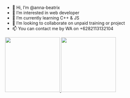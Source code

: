 - 👋 Hi, I’m @anna-beatrix
- 👀 I’m interested in web developer
- 🌱 I’m currently learning C++ & JS
- 💞️ I’m looking to collaborate on unpaid training or project
- 📫 You can contact me by WA on +6282113132104

<p align="left">
<a href="https://github.com/anna-beatrix">
  <img height="180em" src="https://github-readme-stats-eight-theta.vercel.app/api?username=anna-beatrix&show_icons=true&theme=algolia&include_all_commits=true&count_private=true"/>
  <img height="180em" src="https://github-readme-stats-eight-theta.vercel.app/api/top-langs/?username=anna-beatrix&layout=compact&langs_count=8&theme=algolia"/>
</a>
</p>
<!---
anna-beatrix/anna-beatrix is a ✨ special ✨ repository because its `README.md` (this file) appears on your GitHub profile.
You can click the Preview link to take a look at your changes.
--->
